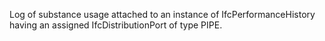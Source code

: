 ﻿Log of substance usage attached to an instance of IfcPerformanceHistory having an assigned IfcDistributionPort of type PIPE.